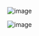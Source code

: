 ![image](https://github.com/Jhon11Flores/LOGINTURISTICO/assets/151757787/adfd6aaa-1ff6-4396-ba69-90e94ebcf722)

![image](https://github.com/Jhon11Flores/LOGINTURISTICO/assets/151757787/950837cc-0543-4e2a-af9a-a68717945f40)

